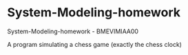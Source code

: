 # System-Modeling-homework
System-Modeling-homework - BMEVIMIAA00

A program simulating a chess game (exactly the chess clock)
